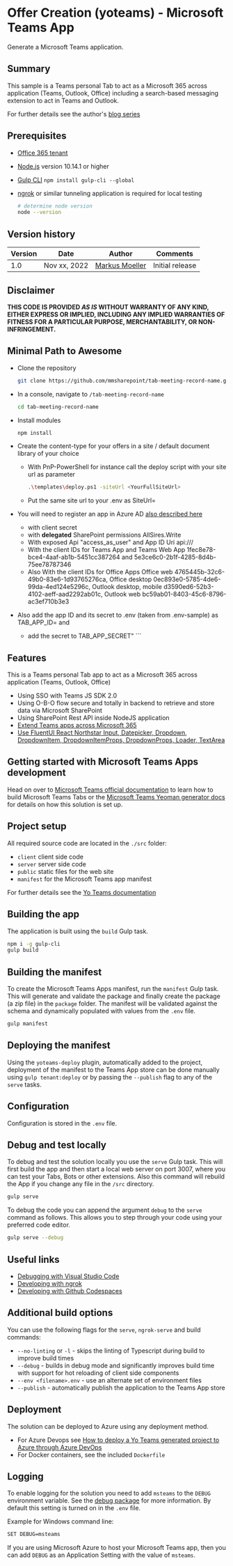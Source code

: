 # Offer Creation (yoteams) - Microsoft Teams App

Generate a Microsoft Teams application.

## Summary

This sample is a Teams personal Tab to act as a Microsoft 365 across application (Teams, Outlook, Office) including a search-based messaging extension to act in Teams and Outlook.

For further details see the author's [blog series](https://mmsharepoint.wordpress.com/2022/11/22/modern-sharepoint-content-type-publishing-manually-or-automated-pnp/)

## Prerequisites

* [Office 365 tenant](https://dev.office.com/sharepoint/docs/spfx/set-up-your-development-environment)
* [Node.js](https://nodejs.org) version 10.14.1 or higher
* [Gulp CLI](https://github.com/gulpjs/gulp-cli) `npm install gulp-cli --global`
* [ngrok](https://ngrok.com) or similar tunneling application is required for local testing

    ```bash
    # determine node version
    node --version
    ```

## Version history

Version|Date|Author|Comments
-------|----|----|--------
1.0|Nov xx, 2022|[Markus Moeller](https://twitter.com/moeller2_0)|Initial release

## Disclaimer

**THIS CODE IS PROVIDED *AS IS* WITHOUT WARRANTY OF ANY KIND, EITHER EXPRESS OR IMPLIED, INCLUDING ANY IMPLIED WARRANTIES OF FITNESS FOR A PARTICULAR PURPOSE, MERCHANTABILITY, OR NON-INFRINGEMENT.**

## Minimal Path to Awesome
- Clone the repository
    ```bash
    git clone https://github.com/mmsharepoint/tab-meeting-record-name.git
    ```

- In a console, navigate to `/tab-meeting-record-name`

    ```bash
    cd tab-meeting-record-name
    ```

- Install modules

    ```bash
    npm install
    ```
- Create the content-type for your offers in a site / default document library of your choice
    - With PnP-PowerShell for instance call the deploy script with your site url as parameter
        ```bash
        .\templates\deploy.ps1 -siteUrl <YourFullSiteUrl>
    
    - Put the same site url to your .env as SiteUrl=
- You will need to register an app in Azure AD [also described here](https://mmsharepoint.wordpress.com/2021/09/07/meeting-apps-in-microsoft-teams-1-pre-meeting/#appreg)
  - with client secret
  - with **delegated** SharePoint permissions AllSires.Write 
  - With exposed Api "access_as_user" and App ID Uri api://<NGrok-Url>/<App ID>
  - With the client IDs for Teams App and Teams Web App 1fec8e78-bce4-4aaf-ab1b-5451cc387264 and 5e3ce6c0-2b1f-4285-8d4b-75ee78787346
  - Also With the client IDs for Office Apps Office web	4765445b-32c6-49b0-83e6-1d93765276ca, Office desktop 0ec893e0-5785-4de6-99da-4ed124e5296c,
Outlook desktop, mobile	d3590ed6-52b3-4102-aeff-aad2292ab01c, Outlook web bc59ab01-8403-45c6-8796-ac3ef710b3e3
- Also add the app ID and its secret to .env (taken from .env-sample) as TAB_APP_ID= and 
    - add the secret to TAB_APP_SECRET"    ```

## Features

This is a Teams personal Tab app to act as a Microsoft 365 across application (Teams, Outlook, Office)
* Using SSO with Teams JS SDK 2.0
* Using O-B-O flow secure and totally in backend to retrieve and store data via Microsoft SharePoint
* Using SharePoint Rest API inside NodeJS application
* [Extend Teams apps across Microsoft 365](https://docs.microsoft.com/en-us/microsoftteams/platform/m365-apps/overview?WT.mc_id=M365-MVP-5004617)
* [Use FluentUI React Northstar Input, Datepicker, Dropdown, DropdownItem, DropdownItemProps, DropdownProps, Loader, TextArea](https://fluentsite.z22.web.core.windows.net/)

## Getting started with Microsoft Teams Apps development

Head on over to [Microsoft Teams official documentation](https://developer.microsoft.com/en-us/microsoft-teams) to learn how to build Microsoft Teams Tabs or the [Microsoft Teams Yeoman generator docs](https://github.com/PnP/generator-teams/docs) for details on how this solution is set up.

## Project setup

All required source code are located in the `./src` folder:

* `client` client side code
* `server` server side code
* `public` static files for the web site
* `manifest` for the Microsoft Teams app manifest

For further details see the [Yo Teams documentation](https://github.com/PnP/generator-teams/docs)

## Building the app

The application is built using the `build` Gulp task. 

``` bash
npm i -g gulp-cli
gulp build
```

## Building the manifest

To create the Microsoft Teams Apps manifest, run the `manifest` Gulp task. This will generate and validate the package and finally create the package (a zip file) in the `package` folder. The manifest will be validated against the schema and dynamically populated with values from the `.env` file.

``` bash
gulp manifest
```

## Deploying the manifest

Using the `yoteams-deploy` plugin, automatically added to the project, deployment of the manifest to the Teams App store can be done manually using `gulp tenant:deploy` or by passing the `--publish` flag to any of the `serve` tasks.

## Configuration

Configuration is stored in the `.env` file.

## Debug and test locally

To debug and test the solution locally you use the `serve` Gulp task. This will first build the app and then start a local web server on port 3007, where you can test your Tabs, Bots or other extensions. Also this command will rebuild the App if you change any file in the `/src` directory.

``` bash
gulp serve
```

To debug the code you can append the argument `debug` to the `serve` command as follows. This allows you to step through your code using your preferred code editor.

``` bash
gulp serve --debug
```

## Useful links

* [Debugging with Visual Studio Code](https://github.com/pnp/generator-teams/blob/master/docs/docs/user-guide/vscode.md)
* [Developing with ngrok](https://github.com/pnp/generator-teams/blob/master/docs/docs/concepts/ngrok.md)
* [Developing with Github Codespaces](https://github.com/pnp/generator-teams/blob/master/docs/docs/user-guide/codespaces.md)

## Additional build options

You can use the following flags for the `serve`, `ngrok-serve` and build commands:

* `--no-linting` or `-l` - skips the linting of Typescript during build to improve build times
* `--debug` - builds in debug mode and significantly improves build time with support for hot reloading of client side components
* `--env <filename>.env` - use an alternate set of environment files
* `--publish` - automatically publish the application to the Teams App store

## Deployment

The solution can be deployed to Azure using any deployment method.

* For Azure Devops see [How to deploy a Yo Teams generated project to Azure through Azure DevOps](https://www.wictorwilen.se/blog/deploying-yo-teams-and-node-apps/)
* For Docker containers, see the included `Dockerfile`

## Logging

To enable logging for the solution you need to add `msteams` to the `DEBUG` environment variable. See the [debug package](https://www.npmjs.com/package/debug) for more information. By default this setting is turned on in the `.env` file.

Example for Windows command line:

``` bash
SET DEBUG=msteams
```

If you are using Microsoft Azure to host your Microsoft Teams app, then you can add `DEBUG` as an Application Setting with the value of `msteams`.
